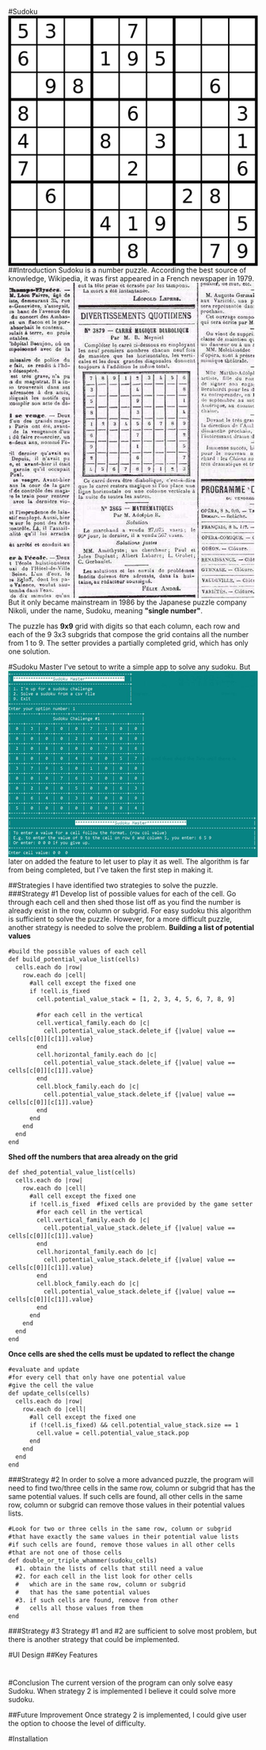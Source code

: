 #Sudoku
<img src="images/sudoku.png"
     alt="Markdown Monster icon"
     style="float: left; margin-right: 10px;" />
<br>
##Introduction
Sudoku is a number puzzle.  According the best source of knowledge, Wikipedia, it was first appeared in a French newspaper in 1979.
<img src="images/sudoku.jpg"
     alt="Markdown Monster icon"
     style="float: left; margin-right: 10px;" />
But it only became mainstream in 1986 by the Japanese puzzle company Nikoli, under the name, Sudoku, meaning **"single number"**.

The puzzle has **9x9** grid with digits so that each column, each row and each of the 9 3x3 subgrids that compose the grid contains all the number from 1 to 9.  The setter provides a partially completed grid, which has only one solution.

#Sudoku Master
<img src="images/sudoku-master.jpg"
     alt="Markdown Monster icon"
     style="float: left; margin-right: 10px;" />
I've setout to write a simple app to solve any sudoku.  But later on added the feature to let user to play it as well.  The algorithm is far from being completed, but I've taken the first step in making it.

##Strategies
I have identified two strategies to solve the puzzle.
###Strategy #1
Develop list of possible values for each of the cell.  Go through each cell and then shed those list off as you find the number is already exist in the row, column or subgrid.
For easy sudoku this algorithm is sufficient to solve the puzzle. However, for a more difficult puzzle, another strategy is needed to solve the problem.
**Building a list of potential values**
```
#build the possible values of each cell
def build_potential_value_list(cells)
  cells.each do |row|
    row.each do |cell|
      #all cell except the fixed one
      if !cell.is_fixed
        cell.potential_value_stack = [1, 2, 3, 4, 5, 6, 7, 8, 9]
        
        #for each cell in the vertical
        cell.vertical_family.each do |c|
          cell.potential_value_stack.delete_if {|value| value == cells[c[0]][c[1]].value}
        end
        cell.horizontal_family.each do |c|
          cell.potential_value_stack.delete_if {|value| value == cells[c[0]][c[1]].value}
        end
        cell.block_family.each do |c|
          cell.potential_value_stack.delete_if {|value| value == cells[c[0]][c[1]].value}
        end
      end
    end
  end
end
```
**Shed off the numbers that area already on the grid**
```#shed 
def shed_potential_value_list(cells)
  cells.each do |row|
    row.each do |cell|
      #all cell except the fixed one
      if !cell.is_fixed  #fixed cells are provided by the game setter
        #for each cell in the vertical
        cell.vertical_family.each do |c|
          cell.potential_value_stack.delete_if {|value| value == cells[c[0]][c[1]].value}
        end
        cell.horizontal_family.each do |c|
          cell.potential_value_stack.delete_if {|value| value == cells[c[0]][c[1]].value}
        end
        cell.block_family.each do |c|
          cell.potential_value_stack.delete_if {|value| value == cells[c[0]][c[1]].value}
        end
      end
    end
  end
end
```
**Once cells are shed the cells must be updated to reflect the change**
```
#evaluate and update
#for every cell that only have one potential value
#give the cell the value
def update_cells(cells)
  cells.each do |row|
    row.each do |cell|
      #all cell except the fixed one
      if (!cell.is_fixed) && cell.potential_value_stack.size == 1
        cell.value = cell.potential_value_stack.pop
      end
    end
  end
end
```
###Strategy #2
In order to solve a more advanced puzzle, the program will need to find two/three cells in the same row, column or subgrid that has the same potential values.  If such cells are found, all other cells in the same row, column or subgrid can remove those values in their potential values lists.
```
#Look for two or three cells in the same row, column or subgrid
#that have exactly the same values in their potential value lists
#if such cells are found, remove those values in all other cells 
#that are not one of those cells
def double_or_triple_whammer(sudoku_cells)
  #1. obtain the lists of cells that still need a value
  #2. for each cell in the list look for other cells
  #   which are in the same row, column or subgrid
  #   that has the same potential values
  #3. if such cells are found, remove from other 
  #   cells all those values from them
end
```

###Strategy #3
Strategy #1 and #2 are sufficient to solve most problem, but there is another strategy that could be implemented.

#UI Design
##Key Features
#

#Conclusion
The current version of the program can only solve easy Sudoku.  When strategy 2 is implemented I believe it could solve more sudoku.

##Future Improvement
Once strategy 2 is implemented, I could give user the option to choose the level of difficulty.

#Installation

